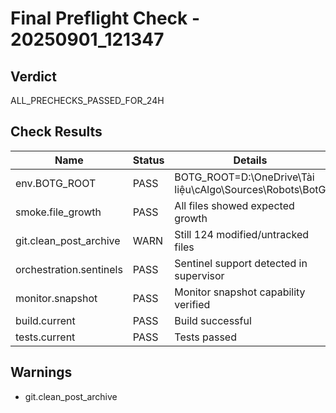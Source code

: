 ﻿# Final Preflight Check - 20250901_121347

## Verdict
ALL_PRECHECKS_PASSED_FOR_24H

## Check Results
| Name | Status | Details |
|------|--------|---------|
| env.BOTG_ROOT | PASS | BOTG_ROOT=D:\OneDrive\Tài liệu\cAlgo\Sources\Robots\BotG |
| smoke.file_growth | PASS | All files showed expected growth |
| git.clean_post_archive | WARN | Still 124 modified/untracked files |
| orchestration.sentinels | PASS | Sentinel support detected in supervisor |
| monitor.snapshot | PASS | Monitor snapshot capability verified |
| build.current | PASS | Build successful |
| tests.current | PASS | Tests passed |

## Warnings
- git.clean_post_archive
